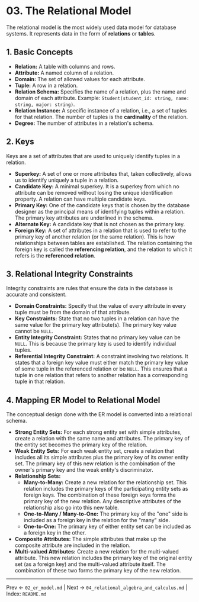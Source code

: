 # 03. The Relational Model

The relational model is the most widely used data model for database systems. It represents data in the form of **relations** or **tables**.

## 1. Basic Concepts
- **Relation:** A table with columns and rows.
- **Attribute:** A named column of a relation.
- **Domain:** The set of allowed values for each attribute.
- **Tuple:** A row in a relation.
- **Relation Schema:** Specifies the name of a relation, plus the name and domain of each attribute. Example: `Student(student_id: string, name: string, major: string)`.
- **Relation Instance:** A specific instance of a relation, i.e., a set of tuples for that relation. The number of tuples is the **cardinality** of the relation.
- **Degree:** The number of attributes in a relation's schema.

## 2. Keys
Keys are a set of attributes that are used to uniquely identify tuples in a relation.

- **Superkey:** A set of one or more attributes that, taken collectively, allows us to identify uniquely a tuple in a relation.
- **Candidate Key:** A minimal superkey. It is a superkey from which no attribute can be removed without losing the unique identification property. A relation can have multiple candidate keys.
- **Primary Key:** One of the candidate keys that is chosen by the database designer as the principal means of identifying tuples within a relation. The primary key attributes are underlined in the schema.
- **Alternate Key:** A candidate key that is not chosen as the primary key.
- **Foreign Key:** A set of attributes in a relation that is used to refer to the primary key of another relation (or the same relation). This is how relationships between tables are established. The relation containing the foreign key is called the **referencing relation**, and the relation to which it refers is the **referenced relation**.

## 3. Relational Integrity Constraints
Integrity constraints are rules that ensure the data in the database is accurate and consistent.

- **Domain Constraints:** Specify that the value of every attribute in every tuple must be from the domain of that attribute.
- **Key Constraints:** State that no two tuples in a relation can have the same value for the primary key attribute(s). The primary key value cannot be `NULL`.
- **Entity Integrity Constraint:** States that no primary key value can be `NULL`. This is because the primary key is used to identify individual tuples.
- **Referential Integrity Constraint:** A constraint involving two relations. It states that a foreign key value must either match the primary key value of some tuple in the referenced relation or be `NULL`. This ensures that a tuple in one relation that refers to another relation has a corresponding tuple in that relation.

## 4. Mapping ER Model to Relational Model
The conceptual design done with the ER model is converted into a relational schema.

- **Strong Entity Sets:** For each strong entity set with simple attributes, create a relation with the same name and attributes. The primary key of the entity set becomes the primary key of the relation.
- **Weak Entity Sets:** For each weak entity set, create a relation that includes all its simple attributes plus the primary key of its owner entity set. The primary key of this new relation is the combination of the owner's primary key and the weak entity's discriminator.
- **Relationship Sets:**
  - **Many-to-Many:** Create a new relation for the relationship set. This relation includes the primary keys of the participating entity sets as foreign keys. The combination of these foreign keys forms the primary key of the new relation. Any descriptive attributes of the relationship also go into this new table.
  - **One-to-Many / Many-to-One:** The primary key of the "one" side is included as a foreign key in the relation for the "many" side.
  - **One-to-One:** The primary key of either entity set can be included as a foreign key in the other.
- **Composite Attributes:** The simple attributes that make up the composite attribute are included in the relation.
- **Multi-valued Attributes:** Create a new relation for the multi-valued attribute. This new relation includes the primary key of the original entity set (as a foreign key) and the multi-valued attribute itself. The combination of these two forms the primary key of the new relation.

---
Prev ← `02_er_model.md` | Next → `04_relational_algebra_and_calculus.md` | Index: `README.md`

